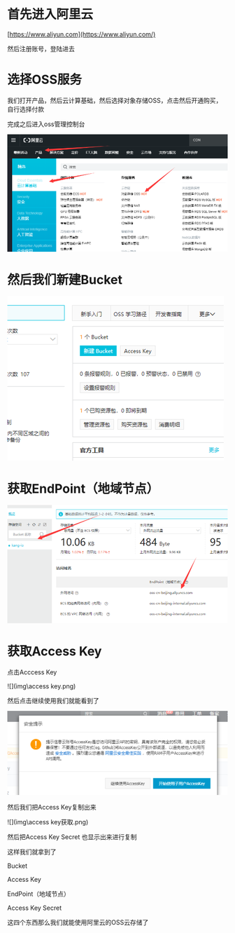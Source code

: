 # 首先进入阿里云

[https://www.aliyun.com](https://www.aliyun.com/) 

然后注册账号，登陆进去

# 选择OSS服务

我们打开产品，然后云计算基础，然后选择对象存储OSS，点击然后开通购买，自行选择付款

完成之后进入oss管理控制台

![](img\oss页面.png)

# 然后我们新建Bucket

![](img\新建buckte.png)

# 获取EndPoint（地域节点） 

![](img\地域节点.png)

# 获取Access Key

点击Acccess Key

![](img\access key.png)

然后点击继续使用我们就能看到了

![](img\继续使用.png)

然后我们把Access Key复制出来

![](img\access key获取.png)

然后把Access Key Secret 也显示出来进行复制

这样我们就拿到了

Bucket

Access Key 

EndPoint（地域节点） 

Access Key Secret

这四个东西那么我们就能使用阿里云的OSS云存储了

